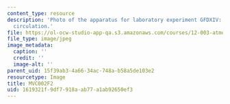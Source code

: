 ```yaml
---
content_type: resource
description: 'Photo of the apparatus for laboratory experiment GFDXIV: Thermohaline
  circulation.'
file: https://ol-ocw-studio-app-qa.s3.amazonaws.com/courses/12-003-atmosphere-ocean-and-climate-dynamics-fall-2008/1619321f9df7918aab77a1ab92650ef3_MVC002F2.jpg
file_type: image/jpeg
image_metadata:
  caption: ''
  credit: ''
  image-alt: ''
parent_uid: 15f39ab3-4a66-34ac-748a-b58a5de103e2
resourcetype: Image
title: MVC002F2
uid: 1619321f-9df7-918a-ab77-a1ab92650ef3
---
```

